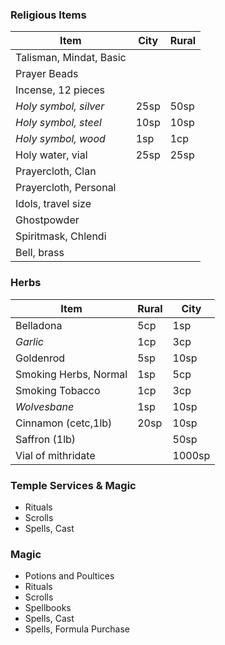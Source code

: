 ### Religious Items

| **Item**                | **City** | **Rural** |
|-------------------------|----------|-----------|
| Talisman, Mindat, Basic |          |           |
| Prayer Beads            |          |           |
| Incense, 12 pieces      |          |           |
| *Holy symbol, silver*   | 25sp     | 50sp      |
| *Holy symbol, steel*    | 10sp     | 10sp      |
| *Holy symbol, wood*     | 1sp      | 1cp       |
| Holy water, vial        | 25sp     | 25sp      |
| Prayercloth, Clan       |          |           |
| Prayercloth, Personal   |          |           |
| Idols, travel size      |          |           |  
| Ghostpowder             |          |           |
| Spiritmask, Chlendi     |          |           |
| Bell, brass             |          |           |

### Herbs

| **Item**                | **Rural** |  **City**  |
|-------------------------|-----------|------------|
| Belladona               |  5cp      |    1sp     |
| *Garlic*                |  1cp      |    3cp     |
| Goldenrod               |  5sp      |   10sp     |
| Smoking Herbs, Normal   |  1sp      |    5cp     |
| Smoking Tobacco         |  1cp      |    3cp     |
| *Wolvesbane*            |  1sp      |   10sp     |
| Cinnamon (cetc,1lb)     | 20sp      |   10sp     |
| Saffron (1lb)	     	  |           |   50sp     |
| Vial of mithridate      |           | 1000sp     |

### Temple Services & Magic

* Rituals
* Scrolls
* Spells, Cast

### Magic

* Potions and Poultices
* Rituals
* Scrolls
* Spellbooks
* Spells, Cast
* Spells, Formula Purchase